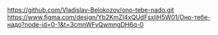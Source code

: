 https://github.com/Vladislav-Belokozov/ono-tebe-nado.git
https://www.figma.com/design/Yb2KmZl4xQUdFsxliH5W01/Оно-тебе-надо?node-id=0-1&t=3cmnWFvQwmngDH6q-0
